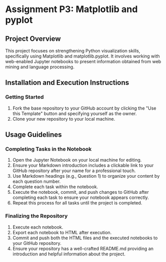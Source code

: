 # Assignment P3: Matplotlib and pyplot

## Project Overview

This project focuses on strengthening Python visualization skills, specifically using Matplotlib and matplotlib.pyplot. It involves working with web-enabled Jupyter notebooks to present information obtained from web mining and language processing.

## Installation and Execution Instructions

### Getting Started

1. Fork the base repository to your GitHub account by clicking the "Use this Template" button and specifying yourself as the owner.
2. Clone your new repository to your local machine.

## Usage Guidelines

### Completing Tasks in the Notebook

1. Open the Jupyter Notebook on your local machine for editing.
2. Ensure your Markdown introduction includes a clickable link to your GitHub repository after your name for a professional touch.
3. Use Markdown headings (e.g., Question 1) to organize your content by each question number.
4. Complete each task within the notebook.
5. Execute the notebook, commit, and push changes to GitHub after completing each task to ensure your notebook appears correctly.
6. Repeat this process for all tasks until the project is completed.

### Finalizing the Repository

1. Execute each notebook.
2. Export each notebook to HTML after execution.
3. Commit and push both the HTML files and the executed notebooks to your GitHub repository.
4. Ensure your repository has a well-crafted README.md providing an introduction and helpful information about the project.
